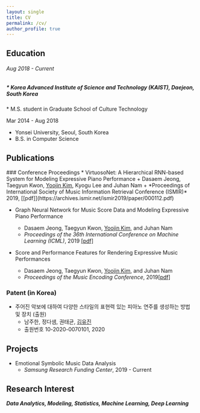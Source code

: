 ```yaml
---
layout: single
title: CV
permalink: /cv/
author_profile: true
---
```


<h2> Education </h2>
<h6>Aug 2018 - Current</h6>
<h5> * Korea Advanced Institute of Science and Technology (KAIST), Daejeon, South Korea </h5>
* M.S. student in Graduate School of Culture Technology

Mar 2014 - Aug 2018
* Yonsei University, Seoul, South Korea
* B.S. in Computer Science
</h5>

<h2> Publications </h2>
### Conference Proceedings
* VirtuosoNet: A Hierarchical RNN-based System for Modeling Expressive Piano Performance 
    + Dasaem Jeong, Taegyun Kwon, <u>Yoojin Kim</u>, Kyogu Lee and Juhan Nam 
    + *Proceedings of International Society of Music Information Retrieval Conference (ISMIR)* 2019, [[pdf]](https://archives.ismir.net/ismir2019/paper/000112.pdf)

* Graph Neural Network for Music Score Data and Modeling Expressive Piano Performance
	+ Dasaem Jeong, Taegyun Kwon, <u>Yoojin Kim</u>, and Juhan Nam
	+ *Proceedings of the 36th International Conference on Machine Learning (ICML)*, 2019 [[pdf]](http://proceedings.mlr.press/v97/jeong19a/jeong19a.pdf)

* Score and Performance Features for Rendering Expressive Music Performances 
    + Dasaem Jeong, Taegyun Kwon, <u>Yoojin Kim</u>, and Juhan Nam
    + *Proceedings of the Music Encoding Conference*, 2019[[pdf]](http://mac.kaist.ac.kr/pubs/JeongKwonKimNam-mec2019.pdf)

### Patent (in Korea)
* 주어진 악보에 대하여 다양한 스타일의 표현력 있는 피아노 연주를 생성하는 방법 및 장치 (출원)
    + 남주한, 정다샘, 권태균, <u>김유진</u>
    + 출원번호 10-2020-0070101, 2020

## Projects
* Emotional Symbolic Music Data Analysis
    + *Samsung Research Funding Center*, 2019 - Current

## Research Interest
**_Data Analytics, Modeling, Statistics, Machine Learning, Deep Learning_** 
